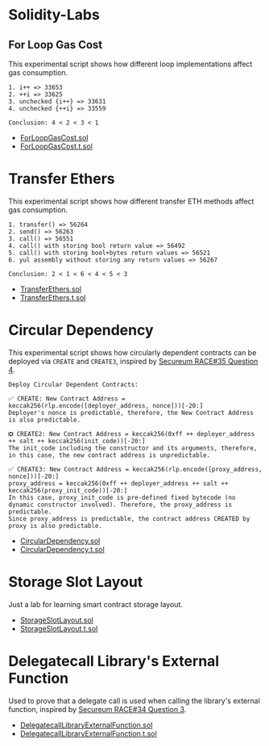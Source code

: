 # Solidity-Labs

## For Loop Gas Cost

This experimental script shows how different loop implementations affect gas consumption.

```
1. i++ => 33653
2. ++i => 33625
3. unchecked {i++} => 33631
4. unchecked {++i} => 33559

Conclusion: 4 < 2 < 3 < 1
```

- [ForLoopGasCost.sol](src/ForLoopGasCost.sol)
- [ForLoopGasCost.t.sol](test/ForLoopGasCost.t.sol)

# Transfer Ethers

This experimental script shows how different transfer ETH methods affect gas consumption.

```
1. transfer() => 56264
2. send() => 56263
3. call() => 56551
4. call() with storing bool return value => 56492
5. call() with storing bool+bytes return values => 56521
6. yul assembly without storing any return values => 56267

Conclusion: 2 < 1 < 6 < 4 < 5 < 3
```

- [TransferEthers.sol](src/TransferEthers.sol)
- [TransferEthers.t.sol](test/TransferEthers.t.sol)

# Circular Dependency

This experimental script shows how circularly dependent contracts can be deployed via `CREATE` and `CREATE3`, inspired by [Secureum RACE#35 Question 4](https://ventral.digital/posts/2024/12/10/race-35-of-the-secureum-bootcamp-epoch-infinity/#question-4-of-8).

```
Deploy Circular Dependent Contracts:

✅ CREATE: New Contract Address = keccak256(rlp.encode([deployer_address, nonce]))[-20:]
Deployer's nonce is predictable, therefore, the New Contract Address is also predictable.

❎ CREATE2: New Contract Address = keccak256(0xff ++ deployer_address ++ salt ++ keccak256(init_code))[-20:]
The init_code including the constructor and its arguments, therefore, in this case, the new contract address is unpredictable.

✅ CREATE3: New Contract Address = keccak256(rlp.encode([proxy_address, nonce]))[-20:]
proxy_address = keccak256(0xff ++ deployer_address ++ salt ++ keccak256(proxy_init_code))[-20:]
In this case, proxy_init_code is pre-defined fixed bytecode (no dynamic constructor involved). Therefore, the proxy_address is predictable.
Since proxy_address is predictable, the contract address CREATED by proxy is also predictable.
```

- [CircularDependency.sol](src/CircularDependency.sol)
- [CircularDependency.t.sol](test/CircularDependency.t.sol)

# Storage Slot Layout

Just a lab for learning smart contract storage layout.

- [StorageSlotLayout.sol](src/StorageSlotLayout.sol)
- [StorageSlotLayout.t.sol](test/StorageSlotLayout.t.sol)

# Delegatecall Library's External Function

Used to prove that a delegate call is used when calling the library's external function, inspired by [Secureum RACE#34 Question 3](https://ventral.digital/posts/2024/11/10/race-34-of-the-secureum-bootcamp-epoch-infinity/#question-3-of-8).

- [DelegatecallLibraryExternalFunction.sol](src/DelegatecallLibraryExternalFunction.sol)
- [DelegatecallLibraryExternalFunction.t.sol](test/DelegatecallLibraryExternalFunction.t.sol)